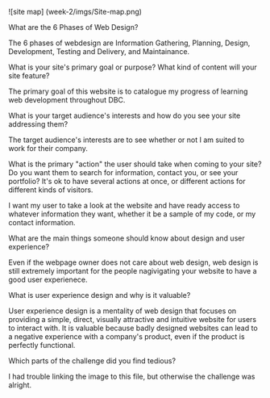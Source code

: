 ![site map] (week-2/imgs/Site-map.png)


What are the 6 Phases of Web Design?

The 6 phases of webdesign are Information Gathering, Planning, Design, Development, Testing and Delivery, and Maintainance.

What is your site's primary goal or purpose? What kind of content will your site feature?

The primary goal of this website is to catalogue my progress of learning web development throughout DBC.

What is your target audience's interests and how do you see your site addressing them?

The target audience's interests are to see whether or not I am suited to work for their company.

What is the primary "action" the user should take when coming to your site? Do you want them to search for information, contact you, or see your portfolio? It's ok to have several actions at once, or different actions for different kinds of visitors.

I want my user to take a look at the website and have ready access to whatever information they want, whether it be a sample of my code, or my contact information.

What are the main things someone should know about design and user experience?

Even if the webpage owner does not care about web design, web design is still extremely important for the people nagivigating your website to have a good user experienece.

What is user experience design and why is it valuable? 

User experience design is a mentality of web design that focuses on providing a simple, direct, visually attractive and intuitive website for users to interact with. It is valuable because badly designed websites can lead to a negative experience with a company's product, even if the product is perfectly functional.

Which parts of the challenge did you find tedious?

I had trouble linking the image to this file, but otherwise the challenge was alright.